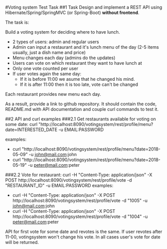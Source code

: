 #Voting system Test Task
##1 Task
Design and implement a REST API using Hibernate/Spring/SpringMVC (or Spring-Boot) **without frontend**.

The task is:

Build a voting system for deciding where to have lunch.

 * 2 types of users: admin and regular users
 * Admin can input a restaurant and it's lunch menu of the day (2-5 items usually, just a dish name and price)
 * Menu changes each day (admins do the updates)
 * Users can vote on which restaurant they want to have lunch at
 * Only one vote counted per user
 * If user votes again the same day:
    - If it is before 11:00 we asume that he changed his mind.
    - If it is after 11:00 then it is too late, vote can't be changed

Each restaurant provides new menu each day.

As a result, provide a link to github repository. It should contain the code, README.md with API documentation and couple curl commands to test it.

##2 API and curl examples
###2.1 Get restaurants available for voting on some date:
curl "http://localhost:8090/votingsystem/rest/profile/menu?date=INTERESTED_DATE -u EMAIL:PASSWORD

examples:
* curl "http://localhost:8090/votingsystem/rest/profile/menu?date=2018-05-09" -u john@mail.com:john
* curl "http://localhost:8090/votingsystem/rest/profile/menu?date=2018-05-19" -u peter@mail.com:peter

###2.2 Vote for restaurant:
curl -H "Content-Type: application/json" -X POST http://localhost:8090/votingsystem/rest/profile/vote -d "RESTAURANT_ID" -u EMAIL:PASSWORD
examples:
* curl -H "Content-Type: application/json" -X POST http://localhost:8090/votingsystem/rest/profile/vote -d "1005" -u john@mail.com:john
* curl -H "Content-Type: application/json" -X POST http://localhost:8090/votingsystem/rest/profile/vote -d "1004" -u peter@mail.com:peter

API for first vote for some date and revotes is the same. If user revotes after 11-00, votingsystem won't 
change his vote. In all cases user's vote for date will be returned.